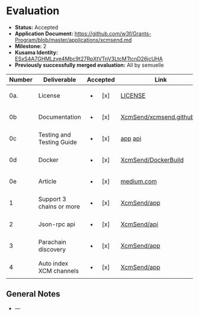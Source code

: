 # Evaluation

- **Status:** Accepted
- **Application Document:** https://github.com/w3f/Grants-Program/blob/master/applications/xcmsend.md
- **Milestone:** 2
- **Kusama Identity:** [ESxS4A7GHMLzve4Mbc9t27RpXtVTnV3LtcMTtcnD26jcUHA](https://polkascan.io/pre/kusama/account/ESxS4A7GHMLzve4Mbc9t27RpXtVTnV3LtcMTtcnD26jcUHA)
- **Previously successfully merged evaluation:** All by semuelle

| Number | Deliverable | Accepted | Link | Evaluation Notes |
| ------ | ----------- | :------: | ---- |----------------- |
| 0a.    |  License | <ul><li>[x] </li></ul> | [LICENSE](https://github.com/XcmSend/app/blob/084e29b9f9fcde8a878568eb07b35da971ca77eb/LICENSE) | MIT |
| 0b | Documentation | <ul><li>[x] </li></ul> | [XcmSend/xcmsend.github.io](https://github.com/XcmSend/xcmsend.github.io) | See https://xcmsend.github.io/ |
| 0c      | Testing and Testing Guide  | <ul><li>[x] </li></ul> | [app](https://xcmsend.github.io/tests/index.html) [api](https://xcmsend.github.io/tests/api.html) | — |
| 0d      | Docker  | <ul><li>[x] </li></ul> | [XcmSend/DockerBuild](https://github.com/XcmSend/DockerBuild/tree/4c656a0fde4830d6a03059397dda7343d1b2cef5) | — |
| 0e      | Article  | <ul><li>[x] </li></ul> | [medium.com](https://decentration.medium.com/xcm-send-milestone-2-delivered-whats-new-6d69b99b8b81) | — |
| 1      | Support 3 chains or more  | <ul><li>[x] </li></ul> | [XcmSend/app](https://github.com/XcmSend/app/blob/084e29b9f9fcde8a878568eb07b35da971ca77eb/src/Chains/ChainsInfo.tsx#L25) | Polkadot, HydraDx, AssetHub and Interlay |
| 2      | Json-rpc api  | <ul><li>[x] </li></ul> | [XcmSend/api](https://github.com/XcmSend/api/tree/48b092fb470107c8b040a1183f275120a56686f3) | — |
| 3      | Parachain discovery  | <ul><li>[x] </li></ul> | [XcmSend/app](https://github.com/XcmSend/app/blob/084e29b9f9fcde8a878568eb07b35da971ca77eb/src/Chains/Helpers/XcmHelper.ts#L70) | — |
| 4      | Auto index XCM channels  | <ul><li>[x] </li></ul> | [XcmSend/app](https://github.com/XcmSend/app/blob/084e29b9f9fcde8a878568eb07b35da971ca77eb/src/Chains/Helpers/XcmHelper.ts#L15-L33) | — |


## General Notes

- —
